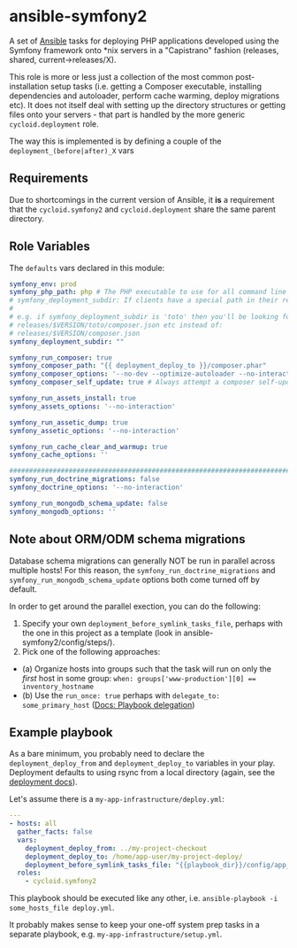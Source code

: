 ansible-symfony2
================

A set of [Ansible](http://docs.ansible.com/) tasks for deploying PHP applications developed using the Symfony framework onto *nix servers in a "Capistrano" fashion (releases, shared, current->releases/X).

This role is more or less just a collection of the most common post-installation setup tasks (i.e. getting a Composer executable, installing dependencies and autoloader, perform cache warming, deploy migrations etc). It does not itself deal with setting up the directory structures or getting files onto your servers - that part is handled by the more generic `cycloid.deployment` role.

The way this is implemented is by defining a couple of the `deployment_(before|after)_X` vars 

Requirements
------------

Due to shortcomings in the current version of Ansible, it __is__ a requirement that the `cycloid.symfony2` and `cycloid.deployment` share the same parent directory.

Role Variables
--------------

The `defaults` vars declared in this module:

```YAML
symfony_env: prod
symfony_php_path: php # The PHP executable to use for all command line tasks
# symfony_deployment_subdir: If clients have a special path in their release folder.
#
# e.g. if symfony_deployment_subdir is 'toto' then you'll be looking for:
# releases/$VERSION/toto/composer.json etc instead of:
# releases/$VERSION/composer.json
symfony_deployment_subdir: ""

symfony_run_composer: true
symfony_composer_path: "{{ deployment_deploy_to }}/composer.phar"
symfony_composer_options: '--no-dev --optimize-autoloader --no-interaction'
symfony_composer_self_update: true # Always attempt a composer self-update

symfony_run_assets_install: true
symfony_assets_options: '--no-interaction'

symfony_run_assetic_dump: true
symfony_assetic_options: '--no-interaction'

symfony_run_cache_clear_and_warmup: true
symfony_cache_options: ''

###############################################################################
symfony_run_doctrine_migrations: false
symfony_doctrine_options: '--no-interaction'

symfony_run_mongodb_schema_update: false
symfony_mongodb_options: ''
```

Note about ORM/ODM schema migrations
------------------------------------

Database schema migrations can generally NOT be run in parallel across multiple hosts! For this reason, the `symfony_run_doctrine_migrations` and `symfony_run_mongodb_schema_update` options both come turned off by default.

In order to get around the parallel exection, you can do the following:

1. Specify your own `deployment_before_symlink_tasks_file`, perhaps with the one in this project as a template (look in ansible-symfony2/config/steps/).
2. Pick one of the following approaches:
  - (a) Organize hosts into groups such that the task will run on only the _first_ host in some group:
    `when: groups['www-production'][0] == inventory_hostname`
  - (b) Use the `run_once: true` perhaps with `delegate_to: some_primary_host` ([Docs: Playbook delegation](http://docs.ansible.com/ansible/playbooks_delegation.html#run-once))


Example playbook
----------------

As a bare minimum, you probably need to declare the `deployment_deploy_from` and `deployment_deploy_to` variables in your play. Deployment defaults to using rsync from a local directory (again, see the [deployment docs](https://github.com/deployment/deploy)).

Let's assume there is a `my-app-infrastructure/deploy.yml`:
```YAML
---
- hosts: all
  gather_facts: false
  vars:
    deployment_deploy_from: ../my-project-checkout
    deployment_deploy_to: /home/app-user/my-project-deploy/
    deployment_before_symlink_tasks_file: "{{playbook_dir}}/config/app_specific_setup.yml"
  roles:
    - cycloid.symfony2
```

This playbook should be executed like any other, i.e. `ansible-playbook -i some_hosts_file deploy.yml`.

It probably makes sense to keep your one-off system prep tasks in a separate playbook, e.g. `my-app-infrastructure/setup.yml`.
